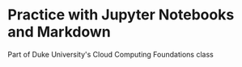 # Practice with Jupyter Notebooks and Markdown
Part of Duke University's Cloud Computing Foundations class
